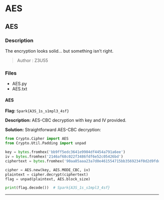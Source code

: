 # AES

## AES

### Description

The encryption looks solid… but something isn’t right.

> Author : Z3U55

### Files

* AES.py
* AES.txt

#### AES

**Flag:** `Spark{A3S_1s_s1mpl3_4sf}`

**Description:** AES-CBC decryption with key and IV provided.

**Solution:** Straightforward AES-CBC decryption:

```python
from Crypto.Cipher import AES
from Crypto.Util.Padding import unpad

key = bytes.fromhex('bb9ff5edc3641e9904df4454a791a6ee')
iv = bytes.fromhex('2146af68c022f3486fdf6e52c05426bd')
ciphertext = bytes.fromhex('90aa85aaa23a7d0e461554715bb3569234f0d2d9fdda573611510ceb6a5544a0')

cipher = AES.new(key, AES.MODE_CBC, iv)
plaintext = cipher.decrypt(ciphertext)
flag = unpad(plaintext, AES.block_size)

print(flag.decode())  # Spark{A3S_1s_s1mpl3_4sf}
```

***

